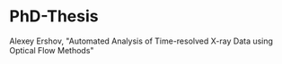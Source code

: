 # PhD-Thesis

Alexey Ershov, "Automated Analysis of Time-resolved X-ray Data using Optical Flow Methods"
